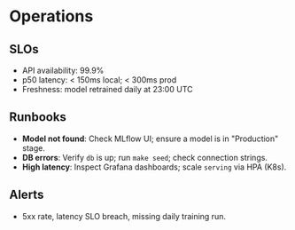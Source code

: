 # Operations

## SLOs
- API availability: 99.9%
- p50 latency: < 150ms local; < 300ms prod
- Freshness: model retrained daily at 23:00 UTC

## Runbooks
- **Model not found**: Check MLflow UI; ensure a model is in "Production" stage.
- **DB errors**: Verify `db` is up; run `make seed`; check connection strings.
- **High latency**: Inspect Grafana dashboards; scale `serving` via HPA (K8s).

## Alerts
- 5xx rate, latency SLO breach, missing daily training run.
